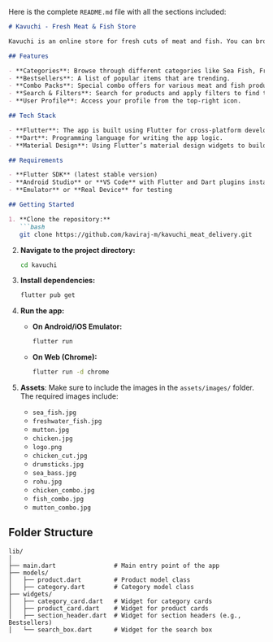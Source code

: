 Here is the complete `README.md` file with all the sections included:

```markdown
# Kavuchi - Fresh Meat & Fish Store

Kavuchi is an online store for fresh cuts of meat and fish. You can browse a variety of categories like Sea Fish, Freshwater Fish, Mutton, and Chicken. The app offers a smooth user interface, product details, best sellers, combo packs, and more.

## Features

- **Categories**: Browse through different categories like Sea Fish, Freshwater Fish, Mutton, and Chicken.
- **Bestsellers**: A list of popular items that are trending.
- **Combo Packs**: Special combo offers for various meat and fish products.
- **Search & Filters**: Search for products and apply filters to find the best matches.
- **User Profile**: Access your profile from the top-right icon.

## Tech Stack

- **Flutter**: The app is built using Flutter for cross-platform development.
- **Dart**: Programming language for writing the app logic.
- **Material Design**: Using Flutter’s material design widgets to build a responsive UI.

## Requirements

- **Flutter SDK** (latest stable version)
- **Android Studio** or **VS Code** with Flutter and Dart plugins installed
- **Emulator** or **Real Device** for testing

## Getting Started

1. **Clone the repository:**
   ```bash
   git clone https://github.com/kaviraj-m/kavuchi_meat_delivery.git
   ```

2. **Navigate to the project directory:**
   ```bash
   cd kavuchi
   ```

3. **Install dependencies:**
   ```bash
   flutter pub get
   ```

4. **Run the app:**
   - **On Android/iOS Emulator:**
     ```bash
     flutter run
     ```

   - **On Web (Chrome):**
     ```bash
     flutter run -d chrome
     ```

5. **Assets**: Make sure to include the images in the `assets/images/` folder. The required images include:
   - `sea_fish.jpg`
   - `freshwater_fish.jpg`
   - `mutton.jpg`
   - `chicken.jpg`
   - `logo.png`
   - `chicken_cut.jpg`
   - `drumsticks.jpg`
   - `sea_bass.jpg`
   - `rohu.jpg`
   - `chicken_combo.jpg`
   - `fish_combo.jpg`
   - `mutton_combo.jpg`

## Folder Structure

```
lib/
│
├── main.dart                # Main entry point of the app
├── models/
│   ├── product.dart         # Product model class
│   ├── category.dart        # Category model class
├── widgets/
│   ├── category_card.dart   # Widget for category cards
│   ├── product_card.dart    # Widget for product cards
│   ├── section_header.dart  # Widget for section headers (e.g., Bestsellers)
│   └── search_box.dart      # Widget for the search box
```
